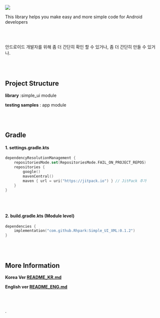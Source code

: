 [![](https://jitpack.io/v/rhpark/Simple_UI_XML.svg)](https://jitpack.io/#rhpark/Simple_UI_XML)

This library helps you make easy and more simple code for Android developers

<br>
</br>

안드로이드 개발자를 위해 좀 더 간단히 확인 할 수 있거나, 좀 더 간단히 만들 수 있거나.

<br>
</br>

## Project Structure

**library**  :simple_ui module 

**testing samples** : app module

<br>
</br>

## Gradle

#### 1. settings.gradle.kts
```kotlin
dependencyResolutionManagement {
    repositoriesMode.set(RepositoriesMode.FAIL_ON_PROJECT_REPOS)
    repositories {
        google()
        mavenCentral()
        maven { url = uri("https://jitpack.io") } // JitPack 추가
    }
}
```

<br>
</br>

#### 2. build.gradle.kts (Module level) 
```kotlin
dependencies {
    implementation("com.github.Rhpark:Simple_UI_XML:0.1.2")
}
```

<br>
</br>

## More Information
**Korea Ver [README_KR.md](README_KR.md)**

**English ver [README_ENG.md](README_ENG.md)**

<br>
</br>

.